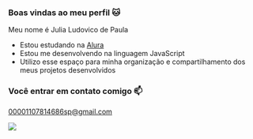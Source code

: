 ### Boas vindas ao meu perfil 🐱

Meu nome é Julia Ludovico de Paula

- Estou estudando na [Alura](https://www.alura.com.br)
- Estou me desenvolvendo na linguagem JavaScript
- Utilizo esse espaço para minha organização e compartilhamento dos meus projetos desenvolvidos

### Você entrar em contato comigo 📫

00001107814686sp@gmail.com

![](https://media1.tenor.com/m/GOabrbLMl4AAAAAd/plink-cat-plink.gif)
